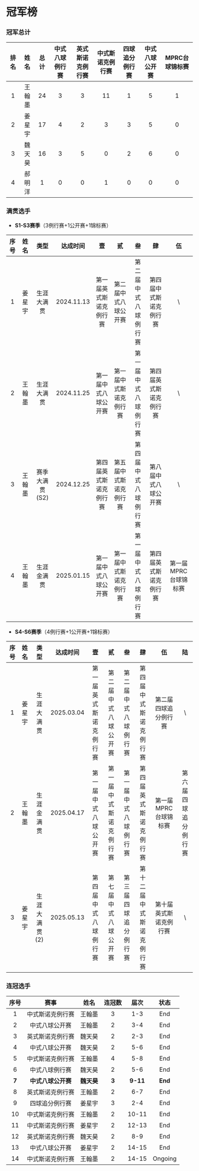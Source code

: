 # 冠军榜

### 冠军总计

| 排名 | 姓名   | 总计 | 中式八球例行赛   | 英式斯诺克例行赛   | 中式斯诺克例行赛  | 四球追分例行赛 | 中式八球公开赛  | MPRC台球锦标赛 |
| :--: | :----: | :--: | :------------: | :--------------: | :--------------: | :------------: | :-----------: | :-----------: |
| 1    | 王翰墨 | 24   | 3              | 3                | 11               | 1             | 5              | 1             |
| 2    | 姜星宇 | 17   | 4              | 2                | 3                | 3             | 5              | 0             |
| 3    | 魏天昊 | 16   | 3              | 5                | 0                | 2             | 6              | 0             |
| 4    | 郝明洋 | 1    | 0              | 0                | 1                | 0             | 0              | 0             |

### 满贯选手

- **S1-S3赛季**（3例行赛+1公开赛+1锦标赛）

| 序号 | 姓名   |    类型       | 达成时间    | 壹                   | 贰                    | 叁                 | 肆                   | 伍                  |
| :--: | :---: | :-----------: | :--------: | :------------------: | :-------------------: | :----------------: | :-----------------: | :-----------------: |
| 1    | 姜星宇 | 生涯大满贯     | 2024.11.13 | 第一届英式斯诺克例行赛 | 第二届中式八球公开赛   | 第二届中式八球例行赛 | 第四届中式斯诺克例行赛 |         \\          |
| 2    | 王翰墨 | 生涯大满贯     | 2024.11.25 | 第一届中式八球公开赛   | 第一届中式斯诺克例行赛 | 第一届中式八球例行赛 | 第四届英式斯诺克例行赛 |         \\          |
| 3    | 王翰墨 | 赛季大满贯(S2) | 2024.12.25 | 第四届英式斯诺克例行赛 | 第五届中式斯诺克例行赛 | 第四届中式八球例行赛 | 第八届中式八球公开赛   |         \\          |
| 4    | 王翰墨 | 生涯金满贯     | 2025.01.15 | 第一届中式八球公开赛   | 第一届中式斯诺克例行赛 | 第一届中式八球例行赛 | 第四届英式斯诺克例行赛 | 第一届MPRC台球锦标赛  |

- **S4-S6赛季**（4例行赛+1公开赛+1锦标赛）

| 序号 | 姓名   | 类型         | 达成时间    | 壹                   | 贰                    | 叁                 | 肆                      | 伍                  | 陆                  |
| :--: | :---: | :----------: | :--------: | :------------------: | :-------------------: | :----------------: | :--------------------: | :-----------------: | :-----------------: |
| 1    | 姜星宇 | 生涯大满贯    | 2025.03.04 | 第一届英式斯诺克例行赛 | 第二届中式八球公开赛   | 第二届中式八球例行赛 | 第四届中式斯诺克例行赛   | 第二届四球追分例行赛  |         \\          |
| 2    | 王翰墨 | 生涯金满贯    | 2025.04.17 | 第一届中式八球公开赛   | 第一届中式斯诺克例行赛 | 第一届中式八球例行赛 | 第四届英式斯诺克例行赛   | 第一届MPRC台球锦标赛  | 第六届四球追分例行赛 |
| 3    | 姜星宇 | 生涯大满贯(2) | 2025.05.13 | 第四届中式八球例行赛   | 第七届中式八球公开赛   | 第三届四球追分例行赛 | 第十二届中式斯诺克例行赛 | 第十届英式斯诺克例行赛 |         \\         |

### 连冠选手

| 序号   | 赛事              | 姓名       | 连冠数  | 届次     | 状态       |
| :---: | :----------------: | :-------: | :----: | :------: | :--------: |
|   1   | 中式斯诺克例行赛    |   王翰墨   |   3    |   1-3    |  End       |
|   2   | 中式八球公开赛      |   王翰墨   |   2    |   3-4    |  End       |
|   3   | 英式斯诺克例行赛    |   魏天昊   |   2    |   2-3    |  End       |
|   4   | 中式八球公开赛      |   魏天昊   |   2    |   5-6    |  End       |
|   5   | 中式斯诺克例行赛    |   王翰墨   |   4    |   5-8    |  End       |
|   6   | 中式八球例行赛      |   魏天昊   |   2    |   5-6    |  End       |
| **7** | **中式八球公开赛** | **魏天昊** | **3**  | **9-11** | **End**    |
|   8   | 英式斯诺克例行赛    |   王翰墨   |   2    |   6-7    |  End       |
|   9   | 四球追分例行赛      |   姜星宇   |   3    |   2-4    |  End       |
|   10  | 中式斯诺克例行赛    |   王翰墨   |   2    |   10-11  |  End       |
|   11  | 中式斯诺克例行赛    |   姜星宇   |   2    |   12-13  |  End       |
|   12  | 英式斯诺克例行赛    |   魏天昊   |   2    |   8-9    |  End       |
|   13  | 中式八球公开赛      |   姜星宇   |   2    |   14-15  |  End       |
|   14  | 中式斯诺克例行赛    |   王翰墨   |   2    |   14-15  |  Ongoing   |

